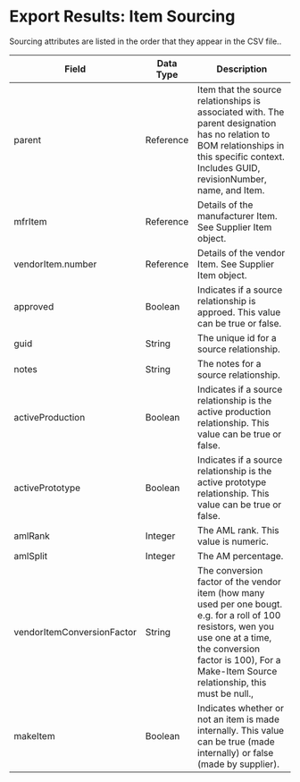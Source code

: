# Export Results: Item Sourcing
Sourcing attributes are listed in the order that they appear in the CSV file..


| Field<br> | Data Type<br> | Description<br> |
|  --- |  --- |  --- | 
| parent<br> | Reference<br> | Item that the source relationships is associated with. The parent designation has no relation to BOM relationships in this specific context. Includes GUID, revisionNumber, name, and Item.<br> |
| mfrItem<br> | Reference<br> | Details of the manufacturer Item. See Supplier Item object.<br> |
| vendorItem.number<br> | Reference<br> | Details of the vendor Item. See Supplier Item object.<br> |
| approved<br> | Boolean<br> | Indicates if a source relationship is approed. This value can be true or false.<br> |
| guid<br> | String<br> | The unique id for a source relationship.<br> |
| notes<br> | String<br> | The notes for a source relationship.<br> |
| activeProduction<br> | Boolean<br> | Indicates if a source relationship is the active production relationship. This value can be true or false.<br> |
| activePrototype<br> | Boolean<br> | Indicates if a source relationship is the active prototype relationship. This value can be true or false.<br> |
| amlRank<br> | Integer<br> | The AML rank. This value is numeric.<br> |
| amlSplit<br> | Integer<br> | The AM percentage.<br> |
| vendorItemConversionFactor<br> | String<br> | The conversion factor of the vendor item \(how many used per one bougt. e.g. for a roll of 100 resistors, wen you use one at a time, the conversion factor is 100\), For a Make\-Item Source relationship, this must be null.,<br> |
| makeItem<br> | Boolean<br> | Indicates whether or not an item is made internally. This value can be true \(made internally\) or false \(made by supplier\).<br> |

